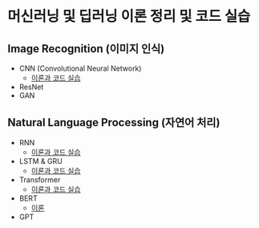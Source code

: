 # 머신러닝 및 딥러닝 이론 정리 및 코드 실습

## Image Recognition (이미지 인식)
- CNN (Convolutional Neural Network)
  - [이론과 코드 실습](https://github.com/JKyeob/deeplearning_study_practice/blob/main/Image_CNN.ipynb)
- ResNet
- GAN

## Natural Language Processing (자연어 처리)
- RNN
  - [이론과 코드 실습](https://github.com/JKyeob/deeplearning_study_practice/blob/main/NLP_RNN.ipynb)
- LSTM & GRU
  - [이론과 코드 실습](https://github.com/JKyeob/deeplearning_study_practice/blob/main/LSTM%26GRU.ipynb)
- Transformer
  - [이론과 코드 실습](https://github.com/JKyeob/deeplearning_study_practice/blob/main/NLP_Transformer.ipynb)
- BERT
  - [이론](https://github.com/JKyeob/deeplearning_study_practice/blob/main/NLP_BERT.ipynb)
- GPT
